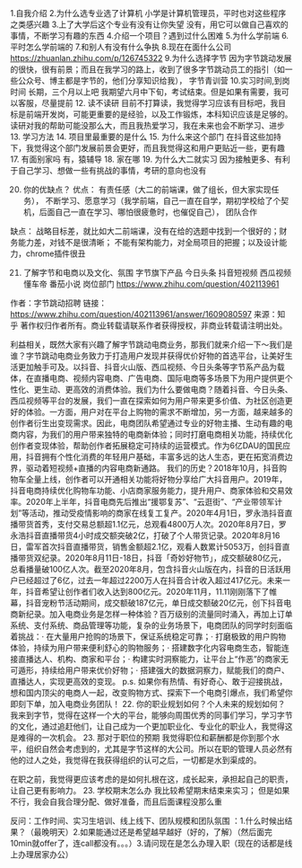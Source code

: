 1.自我介绍
2.为什么选专业选了计算机
小学是计算机管理员，平时也对这些程序之类感兴趣
3.上了大学后这个专业有没有让你失望
没有，用它可以做自己喜欢的事情，不断学习有趣的东西
4.介绍一个项目？遇到过什么困难
5.为什么学前端
6.平时怎么学前端的
7.和别人有没有什么争执
8.现在在面什么公司
https://zhuanlan.zhihu.com/p/126745322
9.为什么选择字节
因为字节跳动发展的很快，很有前景；而且在我学习的路上，收到了很多字节跳动员工的指引（如一些公众号、博主都是字节的，他们分享知识给我）， 字节青训营
10.实习时间,到岗时间
长期，三个月以上吧
我期望六月中下旬，考试结束。但是如果有需要，我可以客服，尽量提前
12. 读不读研
目前不打算读，我觉得学习应该有目标吧，我目标是前端开发岗，可能更重要的是经验，以及工作锻炼，本科知识应该是足够的。读研对我的帮助可能没那么大，而且我热爱学习，我在未来也会不断学习、进步
13. 学习方法
14. 项目里最重要的是什么
15. 为什么来这个部门
在抖音这些加持下，我觉得这个部门发展前景会更好，而且我觉得这和用户更贴近一些，更有趣
17. 有面别家吗
有，猿辅导
18. 家在哪
19. 为什么大二就实习
因为接触更多、有利于自己学习、想做一些有挑战的事情，考研的意向也没有


20. 你的优缺点？
优点： 有责任感（大二的前端课，做了组长，但大家实现任务）， 不断学习、愿意学习（我学前端，自己一直在自学，期初学校给了个契机，后面自己一直在学习、哪怕很疲惫时，也催促自己）， 团队合作

缺点： 战略目标差，就比如大二前端课，没有在给的选题中找到一个很好的；财务能力差，对钱不是很清晰； 不能有架构能力，对全局项目的把握；以及设计能力，chrome插件很丑

21. 了解字节和电商以及文化、氛围
字节旗下产品
今日头条 抖音短视频 西瓜视频 懂车帝 番茄小说
岗位部门
https://www.zhihu.com/question/402113961

作者：字节跳动招聘
链接：https://www.zhihu.com/question/402113961/answer/1609080597
来源：知乎
著作权归作者所有。商业转载请联系作者获得授权，非商业转载请注明出处。

利益相关，既然大家有兴趣了解字节跳动电商业务，那我们就来介绍一下～我们是谁？字节跳动电商业务致力于打造用户发现并获得优价好物的首选平台，让美好生活更加触手可及。以抖音、抖音火山版、西瓜视频、今日头条等字节系产品为载体，在直播电商、视频内容电商、广告电商、国际电商等多场景下为用户提供更个性化、更生动、更高效的消费体验。我们为什么要做电商？随着抖音、今日头条、西瓜视频等平台的发展，我们一直在探索如何为用户带来更多价值、为社区创造更好的体验。一方面，用户对在平台上购物的需求不断增加，另一方面，越来越多的创作者衍生出变现需求。因此，电商团队希望通过专业的好物主播、生动有趣的电商内容，为我们的用户带来独特的电商新体验；同时打磨电商相关功能，持续优化创作者变现体验，帮助创作者拓展稳定可持续的运营模式。作为6亿DAU的国民应用，抖音拥有个性化消费的年轻用户基础，丰富多远的达人生态，更在拓宽消费边界，驱动着短视频+直播的内容电商新通路。
我们的历史？2018年10月，抖音购物车全量上线，创作者可以开通相关功能将好物分享给广大抖音用户。2019年，抖音电商持续优化购物车功能、小店商家服务能力，提升用户、商家体验和交易效率。2020年上半年，抖音电商先后推出“援鄂复苏”、“云逛街”、“产业带领军计划”等活动，推动受疫情影响的商家在线复工复产。2020年4月1日，罗永浩抖音直播带货首秀，支付交易总额超1.1亿元，总观看4800万人次。2020年8月7日，罗永浩抖音直播带货4小时成交额突破2亿，打破了个人带货记录。2020年8月16日，雷军首次抖音直播带货，销售金额超2.1亿，观看人数累计5053万，创抖音直播带货双纪录。2020年8月11日-18日，抖音「奇妙好物节」，成交额破80亿元，总看播量破100亿人次。截至2020年8月，包含抖音火山版在内，抖音的日活跃用户已经超过了6亿，过去一年超过2200万人在抖音合计收入超过417亿元。未来一年，抖音希望让创作者们收入达到800亿元。2020年11月，11.11刚刚落下了帷幕，抖音宠粉节活动期间，成交额破187亿元，单日成交额破20亿元，创下抖音电商新纪录。加入电商业务是怎样一种体验？百万级别的流量同时涌入，再加上订单系统、支付系统、商品管理等功能，复杂的业务场景下，电商团队的同学时刻面临着挑战：· 在大量用户抢购的场景下，保证系统稳定可靠；· 打磨极致的用户购物体验，持续为用户带来便利舒心的购物服务；· 搭建数字化内容电商生态，智能连接直播达人、机构、商家和平台；· 构建实时洞察能力，让平台上“作恶”的商家无可遁形，持续给用户带来优价好物；· 搭建强大的数据洞察力，赋能我们的商户、直播达人，实现更高效的变现。 p.s. 如果你有热情、有好奇心、敢于迎接挑战，想和国内顶尖的电商人一起，改变购物方式、探索下一个电商引爆点，我们希望你即刻下单，加入电商业务团队！
22. 你的职业规划如何？个人未来的规划如何？
我来到字节，觉得在这样一个大的平台，能够向周围优秀的同事们学习，学习字节的文化，通过追赶他们，让自己成为一个更加职业化、专业化的职业人，我觉得这是难得的一次机会。
23. 那对于职位的预期
我觉得职位和薪酬都是你到那个水平，组织自然会考虑到的，尤其是字节这样的大公司。所以在职的管理人员必然有他的过人之处，我觉得在我获得组织的认可之后，一切都是水到渠成的。

在职之前，我觉得更应该考虑的是如何扎根在这，成长起来，承担起自己的职责，让自己更有影响力。
23. 学校期末怎么办
我比较希望期末结束来实习；
但是如果不行，我会自我合理分配、做好准备，而且后面课程没那么重


反问：工作时间、实习生培训、线上线下、团队规模和团队氛围
：1.什么时候出结果？（最晚明天）2.如果能通过还是希望越早越好（好的，了解）（然后面完10min就offer了，连call都没有。。。）3.请问现在是怎么办理入职（现在的话都是线上办理居家办公）